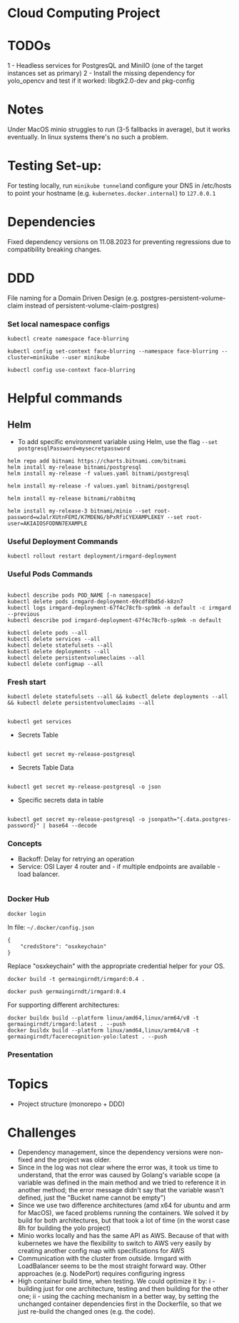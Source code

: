 # Cloud Computing Project

# TODOs

1 - Headless services for PostgresQL and MiniIO (one of the target instances set as primary)
2 - Install the missing dependency for yolo_opencv and test if it worked: libgtk2.0-dev and pkg-config

# Notes

Under MacOS minio struggles to run (3-5 fallbacks in average), but it works eventually. In linux systems there's no such a problem.

# Testing Set-up:

For testing locally, run `minikube tunnel`and configure your DNS in /etc/hosts to point your hostname (e.g. `kubernetes.docker.internal`) to `127.0.0.1`

# Dependencies

Fixed dependency versions on 11.08.2023 for preventing regressions due to compatibility breaking changes.

# DDD

File naming for a Domain Driven Design (e.g. postgres-persistent-volume-claim instead of persistent-volume-claim-postgres)

### Set local namespace configs

```
kubectl create namespace face-blurring

kubectl config set-context face-blurring --namespace face-blurring --cluster=minikube --user minikube

kubectl config use-context face-blurring
```

# Helpful commands

## Helm

- To add specific environment variable using Helm, use the flag `--set postgresqlPassword=mysecretpassword`

```
helm repo add bitnami https://charts.bitnami.com/bitnami
helm install my-release bitnami/postgresql
helm install my-release -f values.yaml bitnami/postgresql

helm install my-release -f values.yaml bitnami/postgresql

helm install my-release bitnami/rabbitmq

helm install my-release-3 bitnami/minio --set root-password=wJalrXUtnFEMI/K7MDENG/bPxRfiCYEXAMPLEKEY --set root-user=AKIAIOSFODNN7EXAMPLE

```

### Useful Deployment Commands

```
kubectl rollout restart deployment/irmgard-deployment

```

### Useful Pods Commands

```

kubectl describe pods POD_NAME [-n namespace]
kubectl delete pods irmgard-deployment-69cdf8bd5d-k8zn7
kubectl logs irmgard-deployment-67f4c78cfb-sp9mk -n default -c irmgard --previous
kubectl describe pod irmgard-deployment-67f4c78cfb-sp9mk -n default

```

```
kubectl delete pods --all
kubectl delete services --all
kubectl delete statefulsets --all
kubectl delete deployments --all
kubectl delete persistentvolumeclaims --all
kubectl delete configmap --all
```

### Fresh start

```
kubectl delete statefulsets --all && kubectl delete deployments --all && kubectl delete persistentvolumeclaims --all

```

```

kubectl get services

```

- Secrets Table

```

kubectl get secret my-release-postgresql

```

- Secrets Table Data

```

kubectl get secret my-release-postgresql -o json

```

- Specific secrets data in table

```

kubectl get secret my-release-postgresql -o jsonpath="{.data.postgres-password}" | base64 --decode

```

### Concepts

- Backoff: Delay for retrying an operation
- Service: OSI Layer 4 router and - if multiple endpoints are available - load balancer.

```

```

### Docker Hub

```
docker login
```

In file: `~/.docker/config.json`

```
{
    "credsStore": "osxkeychain"
}

```

Replace "osxkeychain" with the appropriate credential helper for your OS.

```
docker build -t germaingirndt/irmgard:0.4 .

docker push germaingirndt/irmgard:0.4

```

For supporting different architectures:

```
docker buildx build --platform linux/amd64,linux/arm64/v8 -t germaingirndt/irmgard:latest . --push
docker buildx build --platform linux/amd64,linux/arm64/v8 -t germaingirndt/facerecognition-yolo:latest . --push
```

### Presentation

# Topics

- Project structure (monorepo + DDD)

# Challenges

- Dependency management, since the dependency versions were non-fixed and the project was older.
- Since in the log was not clear where the error was, it took us time to understand, that the error was caused by Golang's variable scope (a variable was defined in the main method and we tried to reference it in another method; the error message didn't say that the variable wasn't defined, just the "Bucket name cannot be empty")
- Since we use two difference architectures (amd x64 for ubuntu and arm for MacOS), we faced problems running the containers. We solved it by build for both architectures, but that took a lot of time (in the worst case 8h for building the yolo project)
- Minio works locally and has the same API as AWS. Because of that with kubernetes we have the flexibility to switch to AWS very easily by creating another config map with specifications for AWS
- Communication with the cluster from outside. Irmgard with LoadBalancer seems to be the most straight forward way. Other approaches (e.g. NodePort) requires configuring ingress
- High container build time, when testing. We could optimize it by: i - building just for one architecture, testing and then building for the other one; ii - using the caching mechanism in a better way, by setting the unchanged container dependencies first in the Dockerfile, so that we just re-build the changed ones (e.g. the code).
